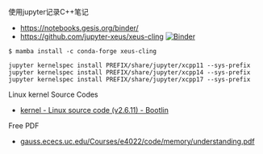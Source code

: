 使用jupyter记录C++笔记
- https://notebooks.gesis.org/binder/
- https://github.com/jupyter-xeus/xeus-cling
[![Binder](https://mybinder.org/badge_logo.svg)](https://mybinder.org/v2/gh/KongFanJin/Notes-Understanding-the-Linux-Kernel-3rd/HEAD)
```shell
$ mamba install -c conda-forge xeus-cling
```
```shell
jupyter kernelspec install PREFIX/share/jupyter/xcpp11 --sys-prefix
jupyter kernelspec install PREFIX/share/jupyter/xcpp14 --sys-prefix
jupyter kernelspec install PREFIX/share/jupyter/xcpp17 --sys-prefix
```

Linux kernel Source Codes
- [kernel - Linux source code (v2.6.11) - Bootlin](https://elixir.bootlin.com/linux/v2.6.11/source/kernel)

Free PDF
- [gauss.ececs.uc.edu/Courses/e4022/code/memory/understanding.pdf](http://gauss.ececs.uc.edu/Courses/e4022/code/memory/understanding.pdf)
